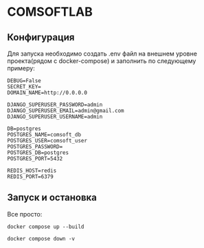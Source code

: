 # COMSOFTLAB

## Конфигурация
Для запуска необходимо создать .env файл на внешнем уровне проекта(рядом с docker-compose) и заполнить по следующему примеру:

```
DEBUG=False
SECRET_KEY=
DOMAIN_NAME=http://0.0.0.0

DJANGO_SUPERUSER_PASSWORD=admin
DJANGO_SUPERUSER_EMAIL=admin@gmail.com
DJANGO_SUPERUSER_USERNAME=admin

DB=postgres
POSTGRES_NAME=comsoft_db
POSTGRES_USER=comsoft_user
POSTGRES_PASSWORD=
POSTGRES_DB=postgres
POSTGRES_PORT=5432

REDIS_HOST=redis
REDIS_PORT=6379
```

## Запуск и остановка 
Все просто:
```
docker compose up --build
```
```
docker compose down -v
```
